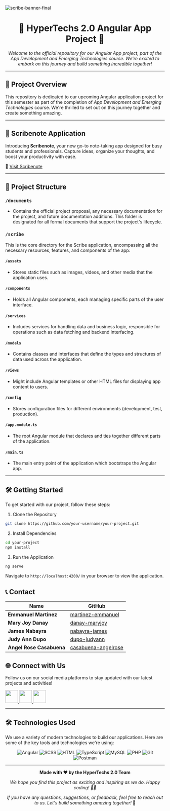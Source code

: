 
![scribe-banner-final](https://github.com/PUP-BSIT/project-hypertechs-2-0/assets/146575214/16a845b1-7fb7-4be2-b3bd-15d74c69c30e)


<h1 align="center">🚀 HyperTechs 2.0 Angular App Project 🚀</h1>
<p align="center">
  <em>Welcome to the official repository for our Angular App project, part of the App Development and Emerging Technologies course. We're excited to embark on this journey and build something incredible together!</em>
</p>

---

## 📘 Project Overview
This repository is dedicated to our upcoming Angular application project for this semester as part of the completion of *App Development and Emerging Technologies* course. We're thrilled to set out on this journey together and create something amazing.

---

## 📝 Scribenote Application

Introducing **Scribenote**, your new go-to note-taking app designed for busy students and professionals. Capture ideas, organize your thoughts, and boost your productivity with ease.

🔗 [Visit Scribenote](https://scribenote.tech/)

---

## 📂 Project Structure

### `/documents`
- Contains the official project proposal, any necessary documentation for the project, and future documentation additions. This folder is designated for all formal documents that support the project's lifecycle.

### `/scribe`
This is the core directory for the Scribe application, encompassing all the necessary resources, features, and components of the app:

#### `/assets`
- Stores static files such as images, videos, and other media that the application uses.

#### `/components`
- Holds all Angular components, each managing specific parts of the user interface.

#### `/services`
- Includes services for handling data and business logic, responsible for operations such as data fetching and backend interfacing.

#### `/models`
- Contains classes and interfaces that define the types and structures of data used across the application.

#### `/views`
- Might include Angular templates or other HTML files for displaying app content to users.

#### `/config`
- Stores configuration files for different environments (development, test, production).

#### `/app.module.ts`
- The root Angular module that declares and ties together different parts of the application.

#### `/main.ts`
- The main entry point of the application which bootstraps the Angular app.

---

## 🛠️ Getting Started
To get started with our project, follow these steps:

1. Clone the Repository
```bash
git clone https://github.com/your-username/your-project.git
```

2. Install Dependencies
```bash
cd your-project
npm install
```

3. Run the Application
```bash
ng serve
```

Navigate to `http://localhost:4200/` in your browser to view the application.


## 📞 Contact

| Name                    | GitHub                                             |
|-------------------------|----------------------------------------------------|
| **Emmanuel Martinez**   | [martinez-emmanuel](https://github.com/martinez-emmanuel) |
| **Mary Joy Danay**      | [danay-maryjoy](https://github.com/danay-maryjoy)  |
| **James Nabayra**       | [nabayra-james](https://github.com/nabayra-james)  |
| **Judy Ann Dupo**       | [dupo-judyann](https://github.com/dupo-judyann)    |
| **Angel Rose Casabuena**| [casabuena-angelrose](https://github.com/casabuena-angelrose) |

## 🌐 Connect with Us
Follow us on our social media platforms to stay updated with our latest projects and activities!

<p align="left">
    <a href="https://mail.google.com/mail/u/6/#inbox">
        <img src="https://github.com/PUP-BSIT/project-hypertechs-2-0/assets/146575214/55fe29ba-b489-4ec5-a81f-c4d390a8847b" width="40" height="40">
    </a>
    <span style="width: 30px;"></span>
    <a href="https://x.com/app_scribe?s=21">
        <img src="https://github.com/PUP-BSIT/project-hypertechs-2-0/assets/146575214/00d160fd-4214-4729-9c28-6834f0d0e11d" width="40" height="40">
    </a>
    <span style="width: 30px;"></span>
    <a href="https://www.instagram.com/scribe_hypertechs/">
        <img src="https://github.com/PUP-BSIT/project-hypertechs-2-0/assets/146575214/9d34e2d8-a477-4420-aff3-adae9b1bc84a" width="40" height="40">
    </a>
</p>

---

## 🛠 Technologies Used
We use a variety of modern technologies to build our applications. Here are some of the key tools and technologies we're using:

<p align="center">
  <img src="https://img.shields.io/badge/Angular-DD0031?style=for-the-badge&logo=angular&logoColor=white" alt="Angular">
  <img src="https://img.shields.io/badge/SCSS-CC6699?style=for-the-badge&logo=sass&logoColor=white" alt="SCSS">
  <img src="https://img.shields.io/badge/HTML-E34F26?style=for-the-badge&logo=html5&logoColor=white" alt="HTML">
  <img src="https://img.shields.io/badge/TypeScript-007ACC?style=for-the-badge&logo=typescript&logoColor=white" alt="TypeScript">
  <img src="https://img.shields.io/badge/MySQL-4479A1?style=for-the-badge&logo=mysql&logoColor=white" alt="MySQL">
  <img src="https://img.shields.io/badge/PHP-777BB4?style=for-the-badge&logo=php&logoColor=white" alt="PHP">
  <img src="https://img.shields.io/badge/Git-F05032?style=for-the-badge&logo=git&logoColor=white" alt="Git">
  <img src="https://img.shields.io/badge/Postman-FF6C37?style=for-the-badge&logo=postman&logoColor=white" alt="Postman">
</p>

---

<p align="center">
  <strong>Made with ❤️ by the HyperTechs 2.0 Team</strong>
</p>
<p align="center">
  <em>We hope you find this project as exciting and inspiring as we do. Happy coding! 🎉🚀</em>
</p>
<p align="center">
  <em>If you have any questions, suggestions, or feedback, feel free to reach out to us. Let's build something amazing together!</em> 🌟
</p>
